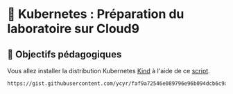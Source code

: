 # 🧪 Kubernetes : Préparation du laboratoire sur Cloud9

## 🎯 Objectifs pédagogiques

Vous allez installer la distribution Kubernetes [Kind](https://kind.sigs.k8s.io/) à l'aide de ce [script](https://gist.githubusercontent.com/ycyr/faf9a72546e089796e96b094dcb6c9a8/raw/965f6b4cd4f53d361354c19e7931d1a51c12d533/kind-lab-setup.sh ).

```bash
https://gist.githubusercontent.com/ycyr/faf9a72546e089796e96b094dcb6c9a8/raw/965f6b4cd4f53d361354c19e7931d1a51c12d533/kind-lab-setup.sh | bash
```
